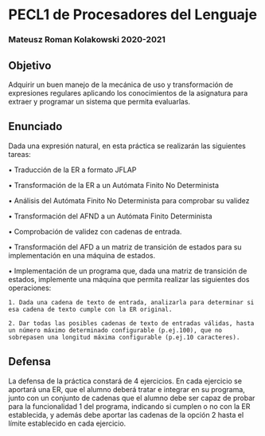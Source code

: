 # PECL1 de Procesadores del Lenguaje
### Mateusz Roman Kolakowski 2020-2021

## Objetivo

Adquirir un buen manejo de la mecánica de uso y transformación de expresiones regulares aplicando los conocimientos de la asignatura para extraer y programar un sistema que permita evaluarlas.

## Enunciado 

Dada una expresión natural, en esta práctica se realizarán las siguientes tareas:

• Traducción de la ER a formato JFLAP

• Transformación de la ER a un Autómata Finito No Determinista

• Análisis del Autómata Finito No Determinista para comprobar su validez

• Transformación del AFND a un Autómata Finito Determinista

• Comprobación de validez con cadenas de entrada.

• Transformación del AFD a un matriz de transición de estados para su implementación en una máquina de estados.

• Implementación de un programa que, dada una matriz de transición de estados, implemente una máquina que permita realizar las siguientes dos operaciones:

	1. Dada una cadena de texto de entrada, analizarla para determinar si esa cadena de texto cumple con la ER original.
	
	2. Dar todas las posibles cadenas de texto de entradas válidas, hasta un número máximo determinado configurable (p.ej.100), que no sobrepasen una longitud máxima configurable (p.ej.10 caracteres).

## Defensa

La defensa de la práctica constará de 4 ejercicios.
En cada ejercicio se aportará una ER, que el alumno deberá tratar e integrar en su programa, junto con un conjunto de cadenas que el alumno debe ser capaz de probar para la funcionalidad 1 del programa, indicando si cumplen o no con la ER establecida, y además debe aportar las cadenas de la opción 2 hasta el límite establecido en cada ejercicio.